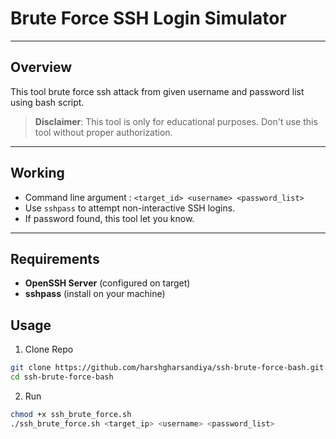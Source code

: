 # Brute Force SSH Login Simulator
---

## **Overview**
This tool brute force ssh attack from given username and password list using bash script.

> **Disclaimer**: This tool is only for educational purposes. Don't use this tool without proper authorization.

---

## Working
- Command line argument : `<target_id> <username> <password_list>`
- Use `sshpass` to attempt non-interactive SSH logins.
- If password found, this tool let you know.

---

## **Requirements**
- **OpenSSH Server** (configured on target)
- **sshpass** (install on your machine)

## **Usage**
 
1. Clone Repo
```bash
git clone https://github.com/harshgharsandiya/ssh-brute-force-bash.git
cd ssh-brute-force-bash
```

2. Run 
```bash
chmod +x ssh_brute_force.sh
./ssh_brute_force.sh <target_ip> <username> <password_list>
```


